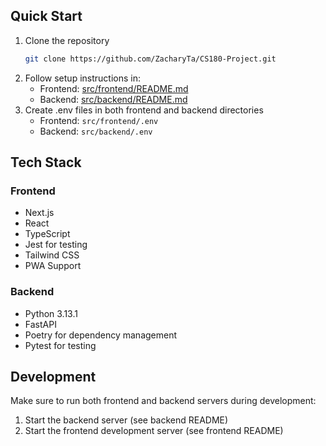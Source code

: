 ## Quick Start

1. Clone the repository
   ```bash
   git clone https://github.com/ZacharyTa/CS180-Project.git
   ```
2. Follow setup instructions in:
   - Frontend: [src/frontend/README.md](src/frontend/README.md)
   - Backend: [src/backend/README.md](src/backend/README.md)
3. Create .env files in both frontend and backend directories
   - Frontend: `src/frontend/.env`
   - Backend: `src/backend/.env`

## Tech Stack

### Frontend

- Next.js
- React
- TypeScript
- Jest for testing
- Tailwind CSS
- PWA Support

### Backend

- Python 3.13.1
- FastAPI
- Poetry for dependency management
- Pytest for testing

## Development

Make sure to run both frontend and backend servers during development:

1. Start the backend server (see backend README)
2. Start the frontend development server (see frontend README)
